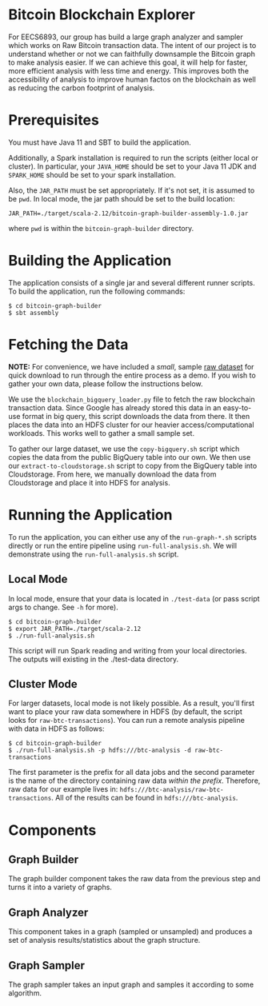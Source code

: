 # Bitcoin Blockchain Explorer

For EECS6893, our group has build a large graph analyzer and sampler which works on Raw Bitcoin transaction data. The intent of our project is to understand whether or not we can faithfully downsample the Bitcoin graph to make analysis easier. If we can achieve this goal, it will help for faster, more efficient analysis with less time and energy. This improves both the accessibility of analysis to improve human factos on the blockchain as well as reducing the carbon footprint of analysis.

# Prerequisites

You must have Java 11 and SBT to build the application.

Additionally, a Spark installation is required to run the scripts (either local or cluster). In particular, your `JAVA_HOME` should be set to your Java 11 JDK and `SPARK_HOME` should be set to your spark installation.

Also, the `JAR_PATH` must be set appropriately. If it's not set, it is assumed to be `pwd`. In local mode, the jar path should be set to the build location:

```
JAR_PATH=./target/scala-2.12/bitcoin-graph-builder-assembly-1.0.jar
```

where `pwd` is within the `bitcoin-graph-builder` directory.

# Building the Application

The application consists of a single jar and several different runner scripts. To build the application, run the following commands:

```
$ cd bitcoin-graph-builder
$ sbt assembly
```

# Fetching the Data

**NOTE:** For convenience, we have included a _small_, sample [raw dataset](https://github.com/DennisMcWherter/EECS6893_Project/releases/download/sample-data/raw-btc-transactions-small-50k-txns.tar) for quick download to run through the entire process as a demo. If you wish to gather your own data, please follow the instructions below.

We use the `blockchain_bigquery_loader.py` file to fetch the raw blockchain transaction data. Since Google has already stored this data in an easy-to-use format in big query, this script downloads the data from there. It then places the data into an HDFS cluster for our heavier access/computational workloads. This works well to gather a small sample set.

To gather our large dataset, we use the `copy-bigquery.sh` script which copies the data from the public BigQuery table into our own. We then use our `extract-to-cloudstorage.sh` script to copy from the BigQuery table into Cloudstorage. From here, we manually download the data from Cloudstorage and place it into HDFS for analysis.

# Running the Application

To run the application, you can either use any of the `run-graph-*.sh` scripts directly or run the entire pipeline using `run-full-analysis.sh`. We will demonstrate using the `run-full-analysis.sh` script. 

## Local Mode

In local mode, ensure that your data is located in `./test-data` (or pass script args to change. See `-h` for more).

```
$ cd bitcoin-graph-builder
$ export JAR_PATH=./target/scala-2.12
$ ./run-full-analysis.sh
```

This script will run Spark reading and writing from your local directories. The outputs will existing in the ./test-data directory.

## Cluster Mode

For larger datasets, local mode is not likely possible. As a result, you'll first want to place your raw data somewhere in HDFS (by default, the script looks for `raw-btc-transactions`). You can run a remote analysis pipeline with data in HDFS as follows:

```
$ cd bitcoin-graph-builder
$ ./run-full-analysis.sh -p hdfs:///btc-analysis -d raw-btc-transactions
```

The first parameter is the prefix for all data jobs and the second parameter is the name of the directory containing raw data _within the prefix_. Therefore, raw data for our example lives in: `hdfs:///btc-analysis/raw-btc-transactions`. All of the results can be found in `hdfs:///btc-analysis`.

# Components
## Graph Builder

The graph builder component takes the raw data from the previous step and turns it into a variety of graphs. 

## Graph Analyzer

This component takes in a graph (sampled or unsampled) and produces a set of analysis results/statistics about the graph structure.

## Graph Sampler

The graph sampler takes an input graph and samples it according to some algorithm.

